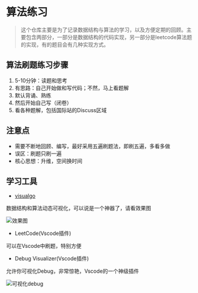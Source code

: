 # 算法练习

> 这个仓库主要是为了记录数据结构与算法的学习，以及方便定期的回顾。主要包含两部分，一部分是数据结构的代码实现，另一部分是leetcode算法题的实现，有的题目会有几种实现方式。

## 算法刷题练习步骤

1. 5-10分钟：读题和思考
2. 有思路：自己开始做和写代码；不然，马上看题解
3. 默认背诵、熟练
4. 然后开始自己写（闭卷）
5. 看各种题解，包括国际站的Discuss区域

## 注意点

* 需要不断地回顾、编写，最好采用五遍刷题法，即刷五遍，多看多做
* 误区：刷题只刷一遍
* 核心思想：升维，空间换时间 

## 学习工具

* [visualgo](https://visualgo.net/zh)

数据结构和算法动态可视化，可以说是一个神器了，请看效果图

![效果图](https://tva1.sinaimg.cn/large/0081Kckwly1glxmk4ihgeg30xc0rmnpm.gif)


* LeetCode(Vscode插件)

可以在Vscode中刷题，特别方便

* Debug Visualizer(Vscode插件)

允许你可视化Debug，非常惊艳，Vscode的一个神级插件

![可视化debug](https://imgconvert.csdnimg.cn/aHR0cHM6Ly9tbWJpei5xcGljLmNuL21tYml6X2dpZi9LbVhQS0ExOWdXaWNJQ3dEMldiT0xpYTFMdWJCazNnbVdIRmtONGlhZ1J1RkZEbWNWbEI5T3RYWm9YVGc0SVBBOVM0bTM2cEJjZFdobTB3MnpjYWZRNU93QS82NDA?x-oss-process=image/format,png)
